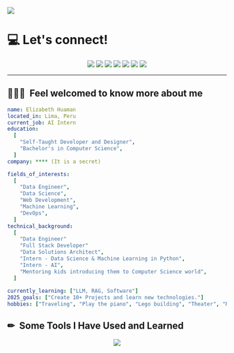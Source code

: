 <p align="left">
  <img src="https://capsule-render.vercel.app/api?type=waving&height=155&text=Making%20sense%20through%20data%20and%20code.%20&fontSize=30&fontAlign=65&fontAlignY=40&color=gradient&customColorList=14"/>
</p>

<h1 align="left">
  💻 Let's connect!
</h1>

<p align="center">
  <a href="https://www.linkedin.com/in/elizabeth-huaman-santillan/"><img src="https://img.shields.io/badge/LinkedIn-0077B5?style=for-the-badge&logo=linkedin&logoColor=white" /></a>
  <a href="https://x.com/databyliz"><img src="https://img.shields.io/badge/X-000000?style=for-the-badge&logo=x&logoColor=white" /></a>
  <a href="https://www.kaggle.com/elizabethhuaman"><img src="https://img.shields.io/badge/Kaggle-20BEFF?style=for-the-badge&logo=Kaggle&logoColor=white" /></a>
  <a href="https://medium.com/@elizabeth.huaman/"><img src="https://img.shields.io/badge/Medium-12100E?style=for-the-badge&logo=medium&logoColor=white" /></a>
  <a href="https://www.hackerrank.com/profile/elizabeth_huaman"><img src="https://img.shields.io/badge/-Hackerrank-2EC866?style=for-the-badge&logo=HackerRank&logoColor=white" /></a>
  <a href="https://replit.com/@LizHs"><img src="https://img.shields.io/badge/replit-667881?style=for-the-badge&logo=replit&logoColor=white" /></a>
  <a href="gihuas15@gmail.com"><img src="https://img.shields.io/badge/Gmail-D14836?style=for-the-badge&logo=gmail&logoColor=white" /></a>

</p>

---

<h2> 👨🏻‍💻 &nbsp;Feel welcomed to know more about me</h2>

```yaml
name: Elizabeth Huaman
located_in: Lima, Peru
current_job: AI Intern
education:
  [
    "Self-Taught Developer and Designer",
    "Bachelor's in Computer Science",
  ]
company: **** (It is a secret)

fields_of_interests:
  [
    "Data Engineer",
    "Data Science",
    "Web Development",
    "Machine Learning",
    "DevOps",
  ]
technical_background:
  [
    "Data Engineer"
    "Full Stack Developer"
    "Data Solutions Architect",
    "Intern - Data Science & Machine Learning in Python",
    "Intern - AI",
    "Mentoring kids introducing them to Computer Science world",
  ]
  
currently_learning: ["LLM, RAG, Software"]
2025_goals: ["Create 10+ Projects and learn new technologies."]
hobbies: ["Traveling", "Play the piano", "Lego building", "Theater", "Reading"]
```
<h2> ✏ &nbsp;Some Tools I Have Used and Learned</h2>

<p align="center">
  <a href="https://skillicons.dev">
    <img src="https://skillicons.dev/icons?i=anaconda,androidstudio,aws,azure,bash,bootstrap,c,cpp,cassandra,cmake,css,django,docker,dynamodb,flask,gcp,git,github,githubactions,html,idea,java,js,jenkins,kubernetes,latex,linux,md,mongodb,mysql,neovim,nestjs,nodejs,notion,npm,postgres,postman,pycharm,py,pytorch,r,react,robloxstudio,spring,sqlite,sublime,sklearn,selenium,tensorflow,ts,ubuntu,unity,vim,visualstudio,vscode" />
  </a>
</p>

